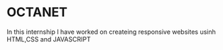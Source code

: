 # OCTANET
  In this internship I have worked on createing responsive websites usinh HTML,CSS and JAVASCRIPT
